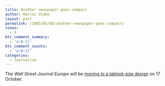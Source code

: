 ```yaml
---
title: Another newspaper goes compact
author: Martin Stabe
layout: post
permalink: /2005/05/08/another-newspaper-goes-compact/
views:
  - 3
btc_comment_summary:
  - 'a:0:{}'
btc_comment_counts:
  - 'a:0:{}'
categories:
  - Journalism
---
```

The *Wall Street Journal Europe* will be [moving to a tabloid-size design][1] on 17 October.

 [1]: http://www.newsdesigner.com/archives/000558.php